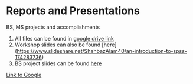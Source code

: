# Reports and Presentations
BS, MS projects and accomplishments

1. All files can be found in [google drive link](https://drive.google.com/drive/folders/1b9gE_KastMA14wWuU7-ota9-O6WeIy8T?usp=sharing)
2. Workshop slides can also be found [here] (https://www.slideshare.net/ShahbazAlam40/an-introduction-to-spss-174283736)
3. BS project slides can be found [here](https://www.slideshare.net/ShahbazAlam40/a-comparative-study-of-histogram-equalization-based-image-enhancement-techniques)

[Link to Google](https://www.google.com)